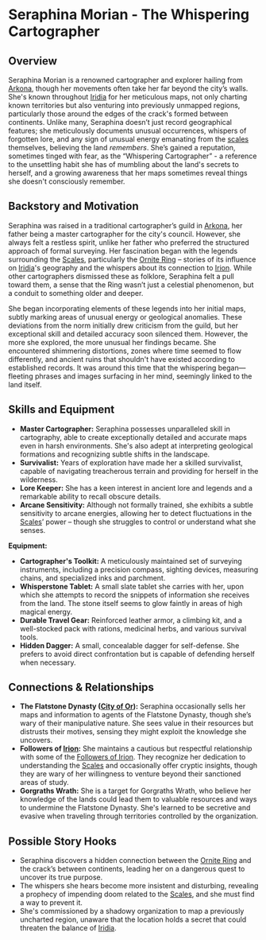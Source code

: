 # Seraphina Morian - The Whispering Cartographer

## Overview

Seraphina Morian is a renowned cartographer and explorer hailing from [Arkona](/geography/settlement/city/arkona.md), though her movements often take her far beyond the city’s walls. She's known throughout [Iridia](/geography/world/iridia.md) for her meticulous maps, not only charting known territories but also venturing into previously unmapped regions, particularly those around the edges of the crack's formed between continents. Unlike many, Seraphina doesn’t just record geographical features; she meticulously documents unusual occurrences, whispers of forgotten lore, and any sign of unusual energy emanating from the [scales](/geography/landmark/scale.md) themselves, believing the land *remembers*. She’s gained a reputation, sometimes tinged with fear, as the “Whispering Cartographer” - a reference to the unsettling habit she has of mumbling about the land's secrets to herself, and a growing awareness that her maps sometimes reveal things she doesn't consciously remember.

## Backstory and Motivation

Seraphina was raised in a traditional cartographer’s guild in [Arkona](/geography/settlement/city/arkona.md), her father being a master cartographer for the city's council. However, she always felt a restless spirit, unlike her father who preferred the structured approach of formal surveying. Her fascination began with the legends surrounding the [Scales](/geography/landmark/scale.md), particularly the [Ornite Ring](/geography/scale/ornite-ring.md) – stories of its influence on [Iridia](/geography/world/iridia.md)'s geography and the whispers about its connection to [Irion](/being/deity/irion.md). While other cartographers dismissed these as folklore, Seraphina felt a pull toward them, a sense that the Ring wasn’t just a celestial phenomenon, but a conduit to something older and deeper.

She began incorporating elements of these legends into her initial maps, subtly marking areas of unusual energy or geological anomalies. These deviations from the norm initially drew criticism from the guild, but her exceptional skill and detailed accuracy soon silenced them. However, the more she explored, the more unusual her findings became. She encountered shimmering distortions, zones where time seemed to flow differently, and ancient ruins that shouldn't have existed according to established records. It was around this time that the whispering began—fleeting phrases and images surfacing in her mind, seemingly linked to the land itself. 

## Skills and Equipment

*   **Master Cartographer:** Seraphina possesses unparalleled skill in cartography, able to create exceptionally detailed and accurate maps even in harsh environments. She's also adept at interpreting geological formations and recognizing subtle shifts in the landscape.
*   **Survivalist:** Years of exploration have made her a skilled survivalist, capable of navigating treacherous terrain and providing for herself in the wilderness.
*   **Lore Keeper:** She has a keen interest in ancient lore and legends and a remarkable ability to recall obscure details. 
*   **Arcane Sensitivity:** Although not formally trained, she exhibits a subtle sensitivity to arcane energies, allowing her to detect fluctuations in the [Scales](/geography/landmark/scale.md)’ power – though she struggles to control or understand what she senses.

**Equipment:**

*   **Cartographer's Toolkit:** A meticulously maintained set of surveying instruments, including a precision compass, sighting devices, measuring chains, and specialized inks and parchment.
*   **Whisperstone Tablet:** A small slate tablet she carries with her, upon which she attempts to record the snippets of information she receives from the land. The stone itself seems to glow faintly in areas of high magical energy.
*   **Durable Travel Gear:** Reinforced leather armor, a climbing kit, and a well-stocked pack with rations, medicinal herbs, and various survival tools.
*   **Hidden Dagger:** A small, concealable dagger for self-defense. She prefers to avoid direct confrontation but is capable of defending herself when necessary.

## Connections & Relationships

*   **The Flatstone Dynasty ([City of Or](/geography/settlement/city/city-of-or.md)):** Seraphina occasionally sells her maps and information to agents of the Flatstone Dynasty, though she’s wary of their manipulative nature.  She sees value in their resources but distrusts their motives, sensing they might exploit the knowledge she uncovers.
*   **Followers of [Irion](/being/deity/irion.md):** She maintains a cautious but respectful relationship with some of the [Followers of Irion](/structure/society/factions/followers-of-irion.md). They recognize her dedication to understanding the [Scales](/geography/landmark/scale.md) and occasionally offer cryptic insights, though they are wary of her willingness to venture beyond their sanctioned areas of study.
*   **Gorgraths Wrath:** She is a target for Gorgraths Wrath, who believe her knowledge of the lands could lead them to valuable resources and ways to undermine the Flatstone Dynasty. She's learned to be secretive and evasive when traveling through territories controlled by the organization.

## Possible Story Hooks

*   Seraphina discovers a hidden connection between the [Ornite Ring](/geography/scale/ornite-ring.md) and the crack’s between continents, leading her on a dangerous quest to uncover its true purpose.
*   The whispers she hears become more insistent and disturbing, revealing a prophecy of impending doom related to the [Scales](/geography/landmark/scale.md), and she must find a way to prevent it.
*   She's commissioned by a shadowy organization to map a previously uncharted region, unaware that the location holds a secret that could threaten the balance of [Iridia](/geography/world/iridia.md).
